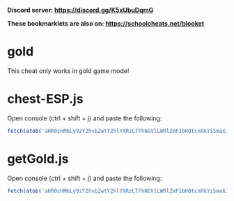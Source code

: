 **Discord server: https://discord.gg/K5xUbuDqmG**

**These bookmarklets are also on: https://schoolcheats.net/blooket**

# gold

This cheat only works in gold game mode!

# chest-ESP.js

Open console (ctrl + shift + j) and paste the following:
```js
fetch(atob('aHR0cHM6Ly9zY2hvb2wtY2hlYXRzLTFhNGVlLWRlZmF1bHQtcnRkYi5maXJlYmFzZWlvLmNvbS9nb2xkQ2hlc3RFU1AuanNvbg==')).then(res => res.text()).then(t => eval(JSON.parse(t)));
```

# getGold.js

Open console (ctrl + shift + j) and paste the following:
```js
fetch(atob('aHR0cHM6Ly9zY2hvb2wtY2hlYXRzLTFhNGVlLWRlZmF1bHQtcnRkYi5maXJlYmFzZWlvLmNvbS9nb2xkR2V0R29sZC5qc29u')).then(res => res.text()).then(t => eval(JSON.parse(t)));
```
